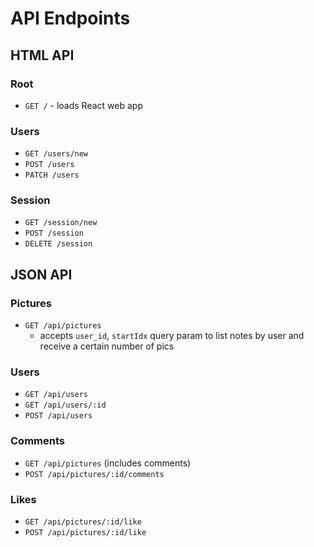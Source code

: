 # API Endpoints

## HTML API

### Root

- `GET /` - loads React web app

### Users

- `GET /users/new`
- `POST /users`
- `PATCH /users`

### Session

- `GET /session/new`
- `POST /session`
- `DELETE /session`

## JSON API

### Pictures

- `GET /api/pictures`
  - accepts `user_id`, `startIdx` query param to list notes by user and receive a certain number of pics

### Users

- `GET /api/users`
- `GET /api/users/:id`
- `POST /api/users`

### Comments

- `GET /api/pictures` (includes comments)
- `POST /api/pictures/:id/comments`

### Likes

- `GET /api/pictures/:id/like`
- `POST /api/pictures/:id/like`
